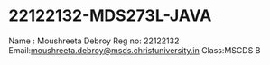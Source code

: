 # 22122132-MDS273L-JAVA
Name : Moushreeta Debroy
Reg no: 22122132
Email:moushreeta.debroy@msds.christuniversity.in
Class:MSCDS B
